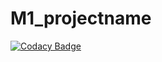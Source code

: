 # M1_projectname

[![Codacy Badge](https://api.codacy.com/project/badge/Grade/b934ef3b2f8f4336b7e0eebe7505c96d)](https://app.codacy.com/gh/ambikakb/M1_Railway_Reservation_System?utm_source=github.com&utm_medium=referral&utm_content=ambikakb/M1_Railway_Reservation_System&utm_campaign=Badge_Grade_Settings)